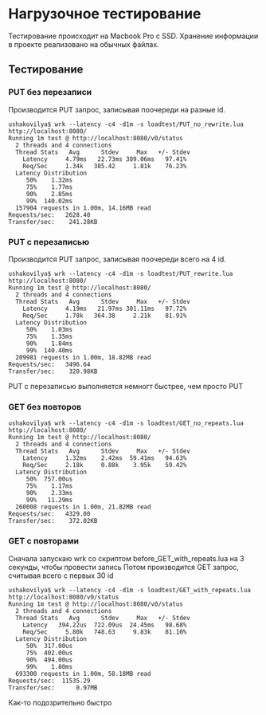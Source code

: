 # Нагрузочное тестирование
Тестирование происходит на Macbook Pro с SSD. Хранение информации в проекте реализовано на обычных файлах.

## Тестирование

### PUT без перезаписи
Производится PUT запрос, записывая поочереди на разные id. 

```
ushakovilya$ wrk --latency -c4 -d1m -s loadtest/PUT_no_rewrite.lua  http://localhost:8080/
Running 1m test @ http://localhost:8080/v0/status
  2 threads and 4 connections
  Thread Stats   Avg      Stdev     Max   +/- Stdev
    Latency     4.79ms   22.73ms 309.06ms   97.41%
    Req/Sec     1.34k   385.42     1.81k    76.23%
  Latency Distribution
     50%    1.32ms
     75%    1.77ms
     90%    2.85ms
     99%  140.02ms
  157904 requests in 1.00m, 14.16MB read
Requests/sec:   2628.40
Transfer/sec:    241.28KB
```

### PUT с перезаписью

Производится PUT запрос, записывая поочереди всего на 4 id. 

```
ushakovilya$ wrk --latency -c4 -d1m -s loadtest/PUT_rewrite.lua  http://localhost:8080/ 
Running 1m test @ http://localhost:8080/
  2 threads and 4 connections
  Thread Stats   Avg      Stdev     Max   +/- Stdev
    Latency     4.19ms   21.97ms 301.11ms   97.72%
    Req/Sec     1.78k   364.38     2.21k    81.91%
  Latency Distribution
     50%    1.03ms
     75%    1.35ms
     90%    1.84ms
     99%  140.40ms
  209981 requests in 1.00m, 18.82MB read
Requests/sec:   3496.64
Transfer/sec:    320.98KB
```
PUT с перезаписью выполняется немногт быстрее, чем просто PUT

### GET без повторов

```
ushakovilya$ wrk --latency -c4 -d1m -s loadtest/GET_no_repeats.lua  http://localhost:8080/ 
Running 1m test @ http://localhost:8080/
  2 threads and 4 connections
  Thread Stats   Avg      Stdev     Max   +/- Stdev
    Latency     1.32ms    2.42ms  59.41ms   94.63%
    Req/Sec     2.18k     0.88k    3.95k    59.42%
  Latency Distribution
     50%  757.00us
     75%    1.17ms
     90%    2.33ms
     99%   11.29ms
  260008 requests in 1.00m, 21.82MB read
Requests/sec:   4329.00
Transfer/sec:    372.02KB
```

### GET с повторами

Сначала запускаю wrk со скриптом before_GET_with_repeats.lua на 3 секунды, чтобы провести запись
Потом производится GET запрос, считывая всего с первых 30 id

```
ushakovilya$ wrk --latency -c4 -d1m -s loadtest/GET_with_repeats.lua  http://localhost:8080/v0/status 
Running 1m test @ http://localhost:8080/v0/status
  2 threads and 4 connections
  Thread Stats   Avg      Stdev     Max   +/- Stdev
    Latency   394.22us  722.09us  24.45ms   98.68%
    Req/Sec     5.80k   748.63     9.83k    81.10%
  Latency Distribution
     50%  317.00us
     75%  402.00us
     90%  494.00us
     99%    1.80ms
  693300 requests in 1.00m, 58.18MB read
Requests/sec:  11535.29
Transfer/sec:      0.97MB
```
Как-то подозрительно быстро